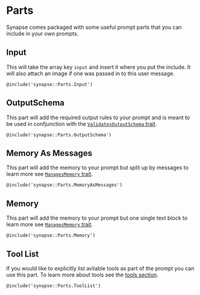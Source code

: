 # Parts

Synapse comes packaged with some useful prompt parts that you can include in your own prompts.

## Input

This will take the array key `input` and insert it where you put the include. It will also attach an image if one was passed in to this user message.

```bladehtml
@include('synapse::Parts.Input')
```

## OutputSchema

This part will add the required output rules to your prompt and is meant to be used in confjunction with the [`ValidatesOutputSchema` trait](/traits/validates-output-schema).

```bladehtml
@include('synapse::Parts.OutputSchema')
```

## Memory As Messages

This part will add the memory to your prompt but split up by messages to learn more see [`ManagesMemory` trait](/memory).

```bladehtml
@include('synapse::Parts.MemoryAsMessages')
```

## Memory

This part will add the memory to your prompt but one single text block to learn more see [`ManagesMemory` trait](/memory).

```bladehtml
@include('synapse::Parts.Memory')
```

## Tool List

If you would like to explicitly list avliable tools as part of the prompt you can use this part. To learn more about tools see the [tools section](/tools).

```bladehtml
@include('synapse::Parts.ToolList')
```

